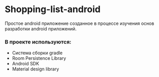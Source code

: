 # Shopping-list-android

Простое android приложение созданное в процессе изучения основ разработки android приложений.

### В проекте используются:
* Система сборки gradle
* Room Persistence Library
* Android SDK
* Material design library
